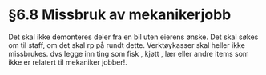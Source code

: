 # §6.8 Missbruk av mekanikerjobb

Det skal ikke demonteres deler fra en bil uten eierens ønske. Det skal søkes om til staff, om det skal rp på rundt dette. Verktøykasser skal heller ikke missbrukes. dvs legge inn ting som              fisk , kjøtt , lær eller andre items som ikke er relatert til mekaniker jobber!.
